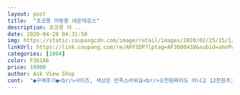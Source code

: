 ```yaml
---
layout: post 
title:  "초코몽 아동용 네온레깅스" 
description: 초코몽 아 ..
date: 2020-04-28 04:31:58 
img: https://static.coupangcdn.com/image/retail/images/2020/02/25/15/1/3b258bc4-d10e-497d-b0e3-1e3cb16f30ec.jpg 
linkUrl: https://link.coupang.com/re/AFFSDP?lptag=AF3600438&subid=ahnPublicAsk&pageKey=1299037833&itemId=2312077569&vendorItemId=70308839160&traceid=V0-113-b8f1333541588d88 
categories: [1004] 
color: F361A6 
price: 10900 
author: Ask View Shop 
cont:  "●구매후기●<br/>사이즈, 색상은 만족스러워요<br/>오천원짜리도 아니고 12천원주고샀지만ㅠㅠ 한철용으로 가벼운 마음으로 구입하세요<br/>이뻐용!! 저희애기가 다른애기들의비해 키가작아서 길이는 쫌 큰데 입혀놓으면 이뻐요ㅎㅎ 회색도살껄 그랫어요ㅠ<br/>통통이 7살 남자아이라 신축성이 적으면 불편해 해서 130샀는데 잘 맞아요.<br/><br/>사이즈, 색상은 만족스러워요<br/>오천원짜리도 아니고 12천원주고샀지만ㅠㅠ 한철용으로 가벼운 마음으로 구입하세요<br/>이뻐용!! 저희애기가 다른애기들의비해 키가작아서 길이는 쫌 큰데 입혀놓으면 이뻐요ㅎㅎ 회색도살껄 그랫어요ㅠ<br/>통통이 7살 남자아이라 신축성이 적으면 불편해 해서 130샀는데 잘 맞아요.<br/><br/>" 
---
```

